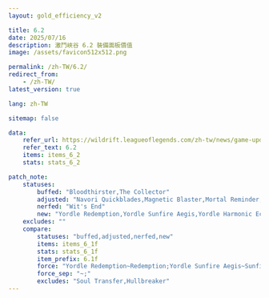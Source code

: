 ```yaml
---
layout: gold_efficiency_v2

title: 6.2
date: 2025/07/16
description: 激鬥峽谷 6.2 裝備面板價值
image: /assets/favicon512x512.png

permalink: /zh-TW/6.2/
redirect_from: 
    - /zh-TW/
latest_version: true

lang: zh-TW

sitemap: false

data:
    refer_url: https://wildrift.leagueoflegends.com/zh-tw/news/game-updates/wild-rift-patch-notes-6-2/
    refer_text: 6.2
    items: items_6_2
    stats: stats_6_2

patch_note:
    statuses:
        buffed: "Bloodthirster,The Collector"
        adjusted: "Navori Quickblades,Magnetic Blaster,Mortal Reminder,Essence Reaver,Phantom Dancer"
        nerfed: "Wit's End"
        new: "Yordle Redemption,Yordle Sunfire Aegis,Yordle Harmonic Echo,Yordle Infinity Orb,Yordle Duskblade of Draktharr,Yordle Runaan's Hurricane,Yordle Death's Dance,Soul Transfer,Hullbreaker,Yordle Serylda's Grudge"
    excludes: ""
    compare:
        statuses: "buffed,adjusted,nerfed,new"
        items: items_6_1f
        stats: stats_6_1f
        item_prefix: 6.1f
        force: "Yordle Redemption~Redemption;Yordle Sunfire Aegis~Sunfire Aegis;Yordle Harmonic Echo~Harmonic Echo;Yordle Infinity Orb~Infinity Orb;Yordle Duskblade of Draktharr~Duskblade of Draktharr;Yordle Runaan's Hurricane (Adaptive: AP)~Runaan's Hurricane (Adaptive: AP);Yordle Runaan's Hurricane (Adaptive: AD)~Runaan's Hurricane (Adaptive: AD);Yordle Death's Dance~Death's Dance;Bloodthirster (Bloody[Crit] & Lifeline)~Bloodthirster (Bloodsworn - lv15);Mortal Reminder (Last Whisper[Crit])~Mortal Reminder;Yordle Serylda's Grudge~Serylda's Grudge"
        force_sep: "~;"
        excludes: "Soul Transfer,Hullbreaker"
---
```

